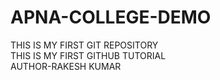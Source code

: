   # APNA-COLLEGE-DEMO
  THIS IS MY FIRST GIT REPOSITORY
  <br>
  THIS IS MY FIRST GITHUB TUTORIAL
  <br>
  AUTHOR-RAKESH KUMAR
